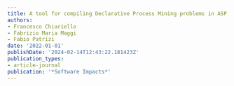 ```yaml
---
title: A tool for compiling Declarative Process Mining problems in ASP
authors:
- Francesco Chiariello
- Fabrizio Maria Maggi
- Fabio Patrizi
date: '2022-01-01'
publishDate: '2024-02-14T12:43:22.181423Z'
publication_types:
- article-journal
publication: '*Software Impacts*'
---
```

